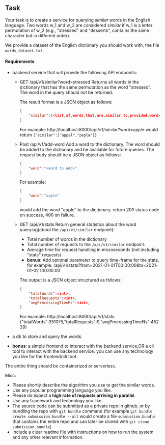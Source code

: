 ## Task
Your task is to create a service for querying *similar* words in the English language.
Two words w_1 and w_2 are considered *similar* if w_1 is a letter permutation of w_2 (e.g., "stressed" and "desserts", contains the same character but in different order).

We provide a dataset of the English dictionary you should work with, the file `words_dataset.txt`.

#### Requirements

- backend service that will provide the following API endpoints:
    - GET   /api/v1/similar?word=stressed
        Returns all words in the dictionary that has the same permutation as the word "stressed". The word in the query should not be returned.

        The result format is a JSON object as follows:
        ```json
        {
            "similar":[<list,of,words,that,are,similar,to,provided,word>]
        }
        ```

        For example:
        http://localhost:8000/api/v1/similar?word=apple
        would return `{"similar":["appel","pepla"]}`
    - Post  /api/v1/add-word
        Add a word to the dictionary. The word should be added to the dictionary and be available for future queries.
        The request body should be a JSON object as follows:
        ```json
        {
            "word":"<word to add>"
        }
        ```

        For example:
        ```json
        {
            "word":"apple"
        }
        ```
        would add the word "apple" to the dictionary. return 200 status code on success, 400 on failure.
    - GET /api/v1/stats
        Return general statistics about the word querying(about the `/api/v1/similar` endpoint):
        - Total number of words in the dictionary
        - Total number of requests to the `/api/v1/similar` endpoint.
        - Average time for request handling in microseconds (not including "stats" requests)
        - **bonus**: Add optional parameter to query time-frame for the stats, for example: /api/v1/stats?from=2021-01-01T00:00:00&to=2021-01-02T00:00:00

        The output is a JSON object structured as follows:
        ```json
        {
            "totalWords":<int>,
            "totalRequests":<int>,
            "avgProcessingTimeMs":<int>,
        }
        ```

        For example:
        http://localhost:8000/api/v1/stats
        {"totalWords":351075,"totalRequests":9,"avgProcessingTimeNs":45239}

- a db to store and query the words.
- **bonus**: a simple frontend to interact with the backend service,OR a cli tool to interact with the backend service.
you can use any technology you like for the frontend/cli tool.

The entire thing should be containerized or serverless.

Misc:
* Please shortly describe the algorithm you use to get the similar words.
* Use any popular programming language you like.
* Please do expect a **high rate of requests arriving in parallel**.
* Use any framework and technology you like.
* The source code can be submitted as a private repo in github, or by bundling the repo with `git bundle` command (for example `git bundle create submission.bundle --all` would create a file `submission.bundle` that contains the entire repo and can later be cloned with `git clone submission.bundle`).
* Include a clear readme file with instructions on how to run the system and any other relevant information.

